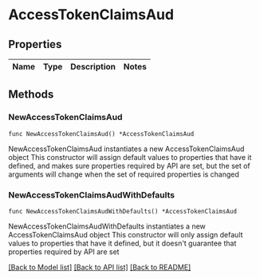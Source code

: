 # AccessTokenClaimsAud

## Properties

Name | Type | Description | Notes
------------ | ------------- | ------------- | -------------

## Methods

### NewAccessTokenClaimsAud

`func NewAccessTokenClaimsAud() *AccessTokenClaimsAud`

NewAccessTokenClaimsAud instantiates a new AccessTokenClaimsAud object
This constructor will assign default values to properties that have it defined,
and makes sure properties required by API are set, but the set of arguments
will change when the set of required properties is changed

### NewAccessTokenClaimsAudWithDefaults

`func NewAccessTokenClaimsAudWithDefaults() *AccessTokenClaimsAud`

NewAccessTokenClaimsAudWithDefaults instantiates a new AccessTokenClaimsAud object
This constructor will only assign default values to properties that have it defined,
but it doesn't guarantee that properties required by API are set


[[Back to Model list]](../README.md#documentation-for-models) [[Back to API list]](../README.md#documentation-for-api-endpoints) [[Back to README]](../README.md)


